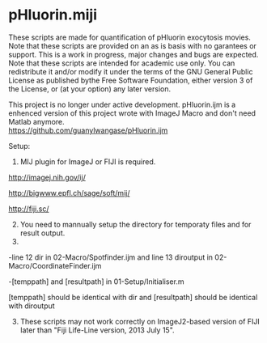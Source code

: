 # pHluorin.miji
These scripts are made for quantification of pHluorin exocytosis movies.
Note that these scripts are provided on an as is basis with no garantees or support. This is a work in progress, major changes and bugs are expected.
Note that these scripts are intended for academic use only. You can redistribute it and/or modify it under the terms of the GNU General Public License as published bythe Free Software Foundation, either version 3 of the License, or (at your option) any later version.

This project is no longer under active development. pHluorin.ijm is a enhenced version of this project wrote with ImageJ Macro and don't need Matlab anymore.  
https://github.com/guanylwangase/pHluorin.ijm

Setup:
1. MIJ plugin for ImageJ or FIJI is required.

http://imagej.nih.gov/ij/ 

http://bigwww.epfl.ch/sage/soft/mij/ 

http://fiji.sc/ 

2. You need to mannually setup the directory for temporaty files and for result output.
3. 
-line 12 dir in 02-Macro/Spotfinder.ijm and line 13 diroutput in 02-Macro/CoordinateFinder.ijm 

-[temppath] and [resultpath] in 01-Setup/Initialiser.m 

[temppath] should be identical with dir and [resultpath] should be identical with diroutput 

3. These scripts may not work correctly on ImageJ2-based version of FIJI later than "Fiji Life-Line version, 2013 July 15".

